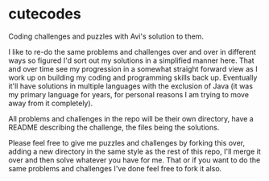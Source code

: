 # cutecodes
Coding challenges and puzzles with Avi's solution to them.

I like to re-do the same problems and challenges over and over in different ways so figured I'd sort out my solutions in a simplified manner here. That and over time see my progression in a somewhat straight forward view as I work up on building my coding and programming skills back up. Eventually it'll have solutions in multiple languages with the exclusion of Java (it was my primary language for years, for personal reasons I am trying to move away from it completely).

All problems and challenges in the repo will be their own directory, have a README describing the challenge, the files being the solutions. 

Please feel free to give me puzzles and challenges by forking this over, adding a new directory in the same style as the rest of this repo, I'll merge it over and then solve whatever you have for me. That or if you want to do the same problems and challenges I've done feel free to fork it also.
